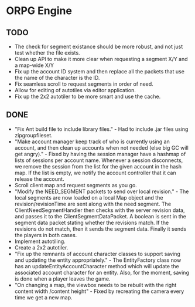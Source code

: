 # ORPG Engine

## TODO
- The check for segment existance should be more robust, and not just test whether the file exists.
- Clean up API to make it more clear when requesting a segment X/Y and a map-wide X/Y
- Fix up the account ID system and then replace all the packets that use the name of the character is the ID.
- Fix seamless scroll to request segments in order of need.
- Allow for editing of autotiles via editor application. 
- Fix up the 2x2 autotiler to be more smart and use the cache.

## DONE

- "Fix Ant build file to include library files." - Had to include .jar files using zipgroupfileset.
- "Make account manager keep track of who is currently using an account, and then clean up accounts when not needed (else big GC will get angry)." - Fixed by having the session manager have a hashmap of lists of sessions per account name. Whenever a session disconnects, we remove the session from the list for the given account in the hash map. If the list is empty, we notify the account controller that it can release the account.
- Scroll client map and request segments as you go.
- "Modify the NEED_SEGMENT packets to send over local revision." - The local segments are now loaded on a local Map object and the revision/revisionTime are sent along with the need segment. The ClientNeedSegmentHandler then checks with the server revision data, and passes it to the ClientSegmentDataPacket. A boolean is sent in the segment data packet stating whether the revisions match. If the revisions do not match, then it sends the segment data. Finally it sends the players in both cases.
- Implement autotiling.
- Create a 2x2 autotiler.
- "Fix up the remnants of account character classes to support saving and updating the entity appropriately." - The EntityFactory class now has an updateEntityAccountCharacter method which will update the associated account character for an entity. Also, for the moment, saving is done when a player leaves the game.
- "On changing a map, the viewbox needs to be rebuilt with the right content width /content height" - Fixed by recreating the camera every time we get a new map.
